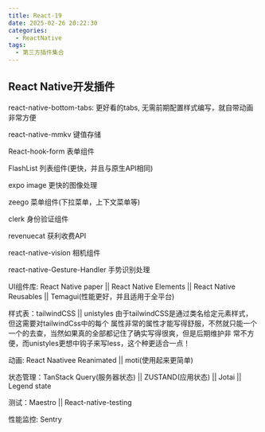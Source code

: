 ```yaml
---
title: React-19
date: 2025-02-26 20:22:30
categories:
  - ReactNative
tags: 
  - 第三方插件集合
---
```



## React Native开发插件

react-native-bottom-tabs:
更好看的tabs, 无需前期配置样式编写，就自带动画非常方便

react-native-mmkv
键值存储

React-hook-form
表单组件

FlashList
列表组件(更快，并且与原生API相同)

expo image
更快的图像处理

zeego
菜单组件(下拉菜单，上下文菜单等)

clerk
身份验证组件

revenuecat
获利收费API

react-native-vision
相机组件

react-native-Gesture-Handler
手势识别处理

UI组件库: React Native paper || React Native Elements || React Native Reusables || Temagui(性能更好，并且适用于全平台)

样式表：tailwindCSS || unistyles 由于tailwindCSS是通过类名给定元素样式，但这需要对tailwindCss中的每个
属性非常的属性才能写得舒服，不然就只能一个一个的去查，当然如果真的全部都记住了确实写得很爽，但是后期维护非
常不方便，而unistyles更想中钩子来写less，这个种更适合一点！

动画: React Naativee Reanimated || moti(使用起来更简单)

状态管理：TanStack Query(服务器状态) || ZUSTAND(应用状态) || Jotai || Legend state

测试：Maestro || React-native-testing

性能监控: Sentry



